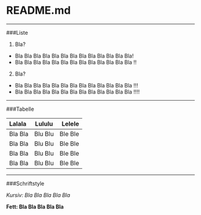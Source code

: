 README.md
=========

---

###Liste

1. Bla?
  * Bla Bla Bla Bla Bla Bla Bla Bla Bla Bla Bla Bla Bla!
  * Bla Bla Bla Bla Bla Bla Bla Bla Bla Bla Bla Bla Bla !!

2. Bla?
  * Bla Bla Bla Bla Bla Bla Bla Bla Bla Bla Bla Bla Bla !!!
  * Bla Bla Bla Bla Bla Bla Bla Bla Bla Bla Bla Bla Bla !!!!

---

###Tabelle

| Lalala | Lululu | Lelele |
|:------|:----:|------:|
| Bla Bla | Blu Blu | Ble Ble |
| Bla Bla | Blu Blu | Ble Ble |
| Bla Bla | Blu Blu | Ble Ble |
| Bla Bla | Blu Blu | Ble Ble |

---

###Schriftstyle

*Kursiv: Bla Bla Bla Bla Bla*

**Fett: Bla Bla Bla Bla Bla**
